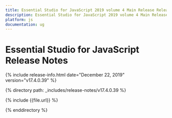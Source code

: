 ```yaml
---
title: Essential Studio for JavaScript 2019 volume 4 Main Release Release Notes  
description: Essential Studio for JavaScript 2019 volume 4 Main Release Release Notes  
platform: js
documentation: ug
---
```


# Essential Studio for JavaScript  Release Notes  

{% include release-info.html date="December 22, 2019"  version="v17.4.0.39" %} 


{% directory path: _includes/release-notes/v17.4.0.39 %}

{% include {{file.url}} %}

{% enddirectory %}